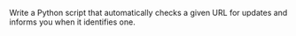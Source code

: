 Write a Python script that automatically checks a given URL for updates and informs you when it identifies one.